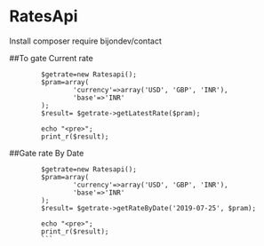 # RatesApi

Install
composer require bijondev/contact


##To gate Current rate
```
        $getrate=new Ratesapi();
        $pram=array(
                'currency'=>array('USD', 'GBP', 'INR'),
                'base'=>'INR'
        );
        $result= $getrate->getLatestRate($pram);

        echo "<pre>";
        print_r($result);
```
##Gate rate By Date
```
        $getrate=new Ratesapi();
        $pram=array(
                'currency'=>array('USD', 'GBP', 'INR'),
                'base'=>'INR'
        );
        $result= $getrate->getRateByDate('2019-07-25', $pram);

        echo "<pre>";
        print_r($result);
        ```
